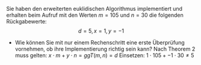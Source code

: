 Sie haben den erweiterten euklidischen Algorithmus implementiert und erhalten beim Aufruf mit den Werten $m=105$ und $n=30$ die folgenden Rückgabewerte:
$$d=5,x=1,y=-1$$
- Wie können Sie mit nur einem Rechenschritt eine erste Überprüfung vornehmen, ob ihre Implementierung richtig sein kann?
	Nach Theorem 2 muss gelten: $x\cdot m+y\cdot n=ggT(m,n)=d$
	Einsetzen: $1\cdot 105+-1\cdot 30\neq5$
	 